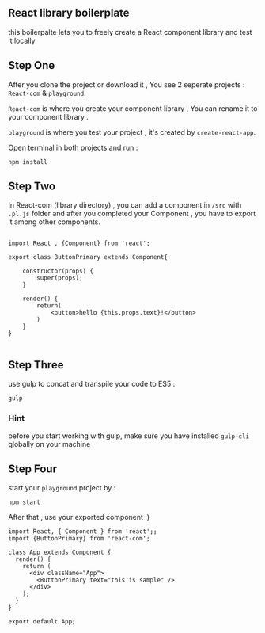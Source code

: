 ## React library boilerplate

this boilerpalte lets you to freely create a React component library and test it locally  

## Step One

After you clone the project or  download it , You see 2 seperate projects : `React-com` & `playground`.

`React-com` is where you create your component library , You can rename it to your component library .

`playground` is where you test your project , it's created by `create-react-app`.

Open terminal in both projects and run :

```
npm install
```

## Step Two

In React-com (library directory) , you can add a component in `/src` with `.pl.js` folder and after you completed your Component , you have to export it among other components.

```

import React , {Component} from 'react';

export class ButtonPrimary extends Component{

    constructor(props) {
        super(props);
    }

    render() {
        return(
            <button>hello {this.props.text}!</button>
        )
    }
}


```


## Step Three

use gulp to concat and transpile your code to ES5 :

```
gulp
```

### Hint 

before you start working with gulp, make sure you have installed `gulp-cli` globally on your machine


## Step Four

start your `playground` project by :

```
npm start
```

After that , use your exported component :)

```
import React, { Component } from 'react';;
import {ButtonPrimary} from 'react-com';

class App extends Component {
  render() {
    return (
      <div className="App">
        <ButtonPrimary text="this is sample" />
      </div>
    );
  }
}

export default App;
```


